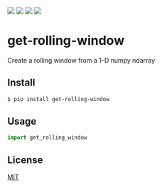 [![](https://travis-ci.org/kaelzhang/python-get-rolling-window.svg?branch=master)](https://travis-ci.org/kaelzhang/python-get-rolling-window)
[![](https://codecov.io/gh/kaelzhang/python-get-rolling-window/branch/master/graph/badge.svg)](https://codecov.io/gh/kaelzhang/python-get-rolling-window)
[![](https://img.shields.io/pypi/v/get-rolling-window.svg)](https://pypi.org/project/get-rolling-window/)
[![](https://img.shields.io/pypi/l/get-rolling-window.svg)](https://github.com/kaelzhang/python-get-rolling-window)

# get-rolling-window

Create a rolling window from a 1-D numpy ndarray

## Install

```sh
$ pip install get-rolling-window
```

## Usage

```py
import get_rolling_window
```

## License

[MIT](LICENSE)
